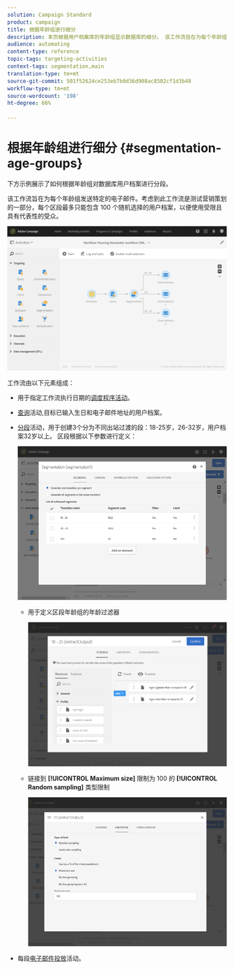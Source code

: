```yaml
---
solution: Campaign Standard
product: campaign
title: 根据年龄组进行细分
description: 本页根据用户档案库的年龄组显示数据库的细分。 该工作流旨在为每个年龄组发送特定的电子邮件。
audience: automating
content-type: reference
topic-tags: targeting-activities
context-tags: segmentation,main
translation-type: tm+mt
source-git-commit: 501f52624ce253eb7b0d36d908ac8502cf1d3b48
workflow-type: tm+mt
source-wordcount: '198'
ht-degree: 66%

---
```



# 根据年龄组进行细分 {#segmentation-age-groups}

下方示例展示了如何根据年龄组对数据库用户档案进行分段。

该工作流旨在为每个年龄组发送特定的电子邮件。考虑到此工作流是测试营销策划的一部分，每个区段最多只能包含 100 个随机选择的用户档案，以便使用受限且具有代表性的受众。

![](assets/wkf_segment_example_4.png)

工作流由以下元素组成：

* 用于指定工作流执行日期的[调度程序活动](../../automating/using/segmentation.md)。
* [查询](../../automating/using/query.md)活动,目标已输入生日和电子邮件地址的用户档案。
* [分段](../../automating/using/segmentation.md)活动，用于创建3个分为不同出站过渡的段：18-25岁，26-32岁，用户档案32岁以上。 区段根据以下参数进行定义：

   ![](assets/wkf_segment_example_3.png)

   * 用于定义区段年龄组的年龄过滤器

      ![](assets/wkf_segment_new_segment.png)

   * 链接到 **[!UICONTROL Maximum size]** 限制为 100 的 **[!UICONTROL Random sampling]** 类型限制

      ![](assets/wkf_segment_example_1.png)

* 每段[电子邮件投放](../../automating/using/email-delivery.md)活动。
